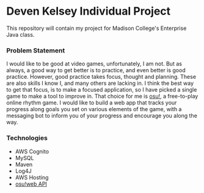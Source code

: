 # Deven Kelsey Individual Project
This repository will contain my project for Madison College's Enterprise Java class.

### Problem Statement
I would like to be good at video games, unfortunately, I am not. But as always, a good way to get better is to practice, and even better is good practice. However, good practice takes focus, thought and planning. These are also skills I know I, and many others are lacking in. I think the best way to get that focus, is to make a focused application, so I have picked a single game to make a tool to improve in. That choice for me is [osu!](https://osu.ppy.sh), a free-to-play online rhythm game. I would like to build a web app that tracks your progress along goals you set on various elements of the game, with a messaging bot to inform you of your progress and encourage you along the way.

### Technologies
* AWS Cognito
* MySQL
* Maven
* Log4J
* AWS Hosting
* [osu!web API](https://osu.ppy.sh/docs/index.html)
